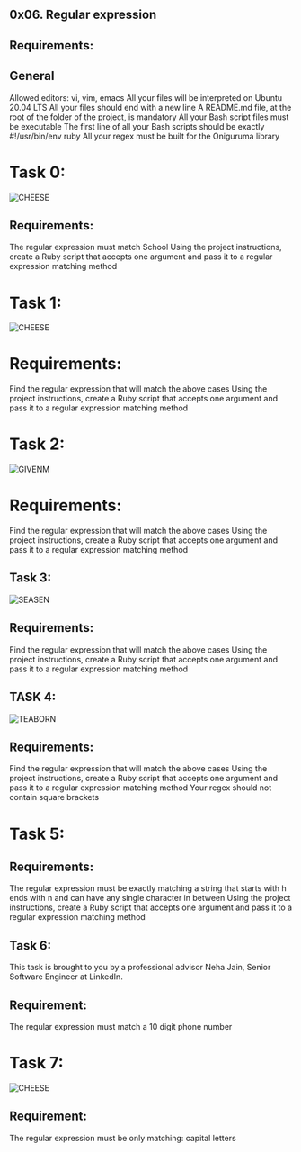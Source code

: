 ## 0x06. Regular expression

## Requirements:

## General
Allowed editors: vi, vim, emacs
All your files will be interpreted on Ubuntu 20.04 LTS
All your files should end with a new line
A README.md file, at the root of the folder of the project, is mandatory
All your Bash script files must be executable
The first line of all your Bash scripts should be exactly #!/usr/bin/env ruby
All your regex must be built for the Oniguruma library

# Task 0:

![CHEESE](https://s3.amazonaws.com/alx-intranet.hbtn.io/uploads/medias/2020/9/ec65557f0da1fbfbff6659413885e4d4822f5b1d.png?X-Amz-Algorithm=AWS4-HMAC-SHA256&X-Amz-Credential=AKIARDDGGGOUSBVO6H7D%2F20240130%2Fus-east-1%2Fs3%2Faws4_request&X-Amz-Date=20240130T100251Z&X-Amz-Expires=86400&X-Amz-SignedHeaders=host&X-Amz-Signature=97db98084f2e6b035af4f1331c7ddfa191daf4393ed5aebb9183fe1db5c7ecc0)
## Requirements:

The regular expression must match School
Using the project instructions, create a Ruby script that accepts one argument and pass it to a regular expression matching method

# Task 1:

![CHEESE](https://s3.amazonaws.com/alx-intranet.hbtn.io/uploads/medias/2020/9/e7db3c377d46453588fc84f3a975661d142fee91.png?X-Amz-Algorithm=AWS4-HMAC-SHA256&X-Amz-Credential=AKIARDDGGGOUSBVO6H7D%2F20240130%2Fus-east-1%2Fs3%2Faws4_request&X-Amz-Date=20240130T100251Z&X-Amz-Expires=86400&X-Amz-SignedHeaders=host&X-Amz-Signature=7f6ef62063881f557a0e70efa3c1e61de679e89791365c4acfc03ec78359ae64)
# Requirements:

Find the regular expression that will match the above cases
Using the project instructions, create a Ruby script that accepts one argument and pass it to a regular expression matching method

# Task 2:

![GIVENM](https://s3.amazonaws.com/alx-intranet.hbtn.io/uploads/medias/2020/9/c59ff11db195d5cf17d1790a5141ae2f234786d2.png?X-Amz-Algorithm=AWS4-HMAC-SHA256&X-Amz-Credential=AKIARDDGGGOUSBVO6H7D%2F20240130%2Fus-east-1%2Fs3%2Faws4_request&X-Amz-Date=20240130T100251Z&X-Amz-Expires=86400&X-Amz-SignedHeaders=host&X-Amz-Signature=5f2bf65aaddae3d55d693de1b71fa5b4e356cff8c24fdd496f085f5e1e237b05)
# Requirements:

Find the regular expression that will match the above cases
Using the project instructions, create a Ruby script that accepts one argument and pass it to a regular expression matching method

## Task 3:

![SEASEN](https://s3.amazonaws.com/alx-intranet.hbtn.io/uploads/medias/2020/9/3b6bf4aeca6a0c2de584e7f5d68d11eef57ce205.png?X-Amz-Algorithm=AWS4-HMAC-SHA256&X-Amz-Credential=AKIARDDGGGOUSBVO6H7D%2F20240130%2Fus-east-1%2Fs3%2Faws4_request&X-Amz-Date=20240130T100251Z&X-Amz-Expires=86400&X-Amz-SignedHeaders=host&X-Amz-Signature=6e32a5beeba51f623a7f0400a3332dc9614c6e98bbf39557a65a3afe016cd49c)
## Requirements:

Find the regular expression that will match the above cases
Using the project instructions, create a Ruby script that accepts one argument and pass it to a regular expression matching method

## TASK 4:

![TEABORN](https://s3.amazonaws.com/alx-intranet.hbtn.io/uploads/medias/2020/9/f8dbcb9cf5ae569a8645027dc46e81cb372ce28e.png?X-Amz-Algorithm=AWS4-HMAC-SHA256&X-Amz-Credential=AKIARDDGGGOUSBVO6H7D%2F20240130%2Fus-east-1%2Fs3%2Faws4_request&X-Amz-Date=20240130T100251Z&X-Amz-Expires=86400&X-Amz-SignedHeaders=host&X-Amz-Signature=2d188bcf6b0aafdcfce12eefd8ad1bc7efcdf0ea0e16ee859ab61de47ada8bf8)
## Requirements:

Find the regular expression that will match the above cases
Using the project instructions, create a Ruby script that accepts one argument and pass it to a regular expression matching method
Your regex should not contain square brackets

# Task 5:

## Requirements:

The regular expression must be exactly matching a string that starts with h ends with n and can have any single character in between
Using the project instructions, create a Ruby script that accepts one argument and pass it to a regular expression matching method

## Task 6:
This task is brought to you by a professional advisor Neha Jain, Senior Software Engineer at LinkedIn.

## Requirement:

The regular expression must match a 10 digit phone number

# Task 7:

![CHEESE](https://intranet.alxswe.com/images/contents/sysadmin/projects/78/shouting.jpg)
## Requirement:

The regular expression must be only matching: capital letters


